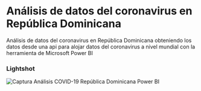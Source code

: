 # Análisis de datos del coronavirus en República Dominicana 

Análisis de datos del coronavirus en República Dominicana obteniendo los datos desde una api para alojar
datos del coronavirus a nivel mundial con la herramienta de Microsoft Power BI

### Lightshot

![Captura Análisis COVID-19 República Dominicana Power BI](https://github.com/ing-cesarionivar/analisis-coronavirus-rd-power-bi/blob/master/An%C3%A1lisis%20COVID-19%20Power%20BI.png?raw=true)
